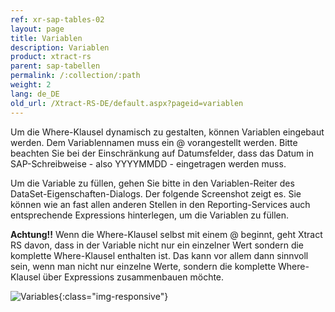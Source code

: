 ```yaml
---
ref: xr-sap-tables-02
layout: page
title: Variablen
description: Variablen
product: xtract-rs
parent: sap-tabellen
permalink: /:collection/:path
weight: 2
lang: de_DE
old_url: /Xtract-RS-DE/default.aspx?pageid=variablen
---
```


Um die Where-Klausel dynamisch zu gestalten, können Variablen eingebaut werden. Dem Variablennamen muss ein @ vorangestellt werden. Bitte beachten Sie bei der Einschränkung auf Datumsfelder, dass das Datum in SAP-Schreibweise - also YYYYMMDD - eingetragen werden muss.

Um die Variable zu füllen, gehen Sie bitte in den Variablen-Reiter des DataSet-Eigenschaften-Dialogs. Der folgende Screenshot zeigt es. Sie können wie an fast allen anderen Stellen in den Reporting-Services auch entsprechende Expressions hinterlegen, um die Variablen zu füllen.

**Achtung!!** Wenn die Where-Klausel selbst mit einem @ beginnt, geht Xtract RS davon, dass in der Variable nicht nur ein einzelner Wert sondern die komplette Where-Klausel enthalten ist. Das kann vor allem dann sinnvoll sein, wenn man nicht nur einzelne Werte, sondern die komplette Where-Klausel über Expressions zusammenbauen möchte.

![Variables](/img/content/Variables.png){:class="img-responsive"}